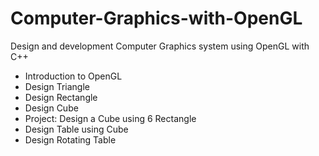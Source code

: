 # Computer-Graphics-with-OpenGL
Design and development Computer Graphics system using OpenGL with C++
- Introduction to OpenGL
- Design Triangle
- Design Rectangle
- Design Cube
- Project: Design a Cube using 6 Rectangle
- Design Table using Cube
- Design Rotating Table

